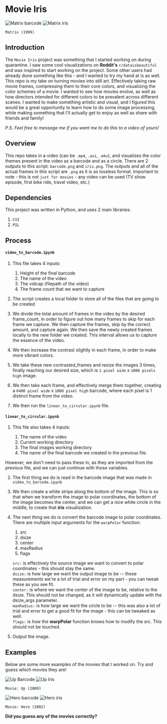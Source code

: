 # Movie Iris

![Matrix barcode](https://github.com/LoSinCos/movie-iris/blob/master/Movies/matrix_barcode.png)
![Matrix iris](https://github.com/LoSinCos/movie-iris/blob/master/Movies/matrix_iris.png)


`Matrix (1999)`


## Introduction  
The `Movie Iris` project was something that I started working on during quarantine. I saw some cool visualizations on **Reddit's** `r/dataisbeautiful` and was inspired to start working on the project. Some other users had already done something like this - and I wanted to try my hand at is as well. This repo is my take on turning movies into still art. Effectively taking raw movie frames, compressing them to their core colors, and visualizing the color schemes of a movie. I wanted to see how movies evolve, as well as how directors intended for different colors to be prevalent across different scenes. I wanted to make something artistic and visual, and I figured this would be a great opportunity to learn how to do some image processing, while making something that I'll actually get to enjoy as well as share with friends and family!

*P.S. Feel free to message me if you want me to do this to a video of yours!*

## Overview
This repo takes in a video (can be `.mp4`, `.avi`, `.mkv`), and visualizes the color themes present in the video as a barcode and as a circle. There are 2 outputs to this script: `barcode.png` and `iris.png`. The outputs and all of the actual frames in this script are `.png` as it is as lossless format. Important to note - this is not `just for movies` - any video can be used (TV show episode, first bike ride, travel video, etc.)

## Dependencies
This project was written in Python, and uses 2 main libraries:
1. `CV2`
2. `PIL`


## Process
#### `video_to_barcode.ipynb`

1. This file takes 4 inputs:

    1. Height of the final barcode
    2. The name of the video
    3. The vidcap (filepath of the video)
    4. The frame count that we want to capture


2. The script creates a local folder to store all of the files that are going to be created

3. We divide the total amount of frames in the video by the desired frame_count, in order to figure out how many frames to skip for each frame we capture. We then capture the frames, skip by the correct amount, and capture again. We then save the newly created frames locally to the new folder we created. This interval allows us to capture the essence of the video.

4. We then increase the contrast slightly in each frame, in order to make more vibrant colors.

5. We take these new contrasted_frames and resize the images 3 times, finally reaching our desired size, which is `1 pixel wide` x `1000 pixels high` image.

6. We then take each frame, and effectively merge them together, creating a `6400 pixel wide` x `1000 pixel high` barcode, where each pixel is 1 distinct frame from the video.

7. We then run the `linear_to_circular.ipynb` file.

#### `linear_to_circular.ipynb`

1. This file also takes 4 inputs:

    1. The name of the video
    2. Current working directory
    3. The final images working directory
    4. The name of the final barcode we created in the previous file.


However, we don't need to pass these in, as they are imported from the previous file, and we can just continue with those variables.

2. The first thing we do is read in the barcode image that was made in `video_to_barcode.ipynb`

3. We then create a white stripe along the bottom of the image. This is so that when we transform the image to polar coordinates, the bottom of the image becomes the center, and we can get a nice white circle in the middle, to create that **iris** visualization.

4. The next thing we do is convert the barcode image to polar coordinates. There are multiple input arguments for the `warpPolar` function:
    1. src
    2. dsize
    3. center
    4. maxRadius
    5. flags        

    `src:` is effectively the source image we want to convert to polar coordinates - this should stay the same.     
    `dsize:` is how large we want the output image to be -- these measurements we're a lot of trial and error on my part - you can tweak these as you see fit.    
    `center:` is where we want the center of the image to be, relative to the dsize. This should not be changed, as it will dynamically update with the dsize_args parameter.   
    `maxRadius:` is how large we want the circle to be -- this was also a lot of trial and error to get a good fit for the image - this can be tweaked as well.     
    `flags:` is how the **warpPolar** function knows how to modify the src. This should not be touched.

5. Output the image.



## Examples
Below are some more examples of the movies that I worked on. Try and guess which movies they are!

![Up Barcode](https://github.com/LoSinCos/movie-iris/blob/master/Movies/up_barcode.png)
![Up Iris](https://github.com/LoSinCos/movie-iris/blob/master/Movies/up_iris.png)


`Movie: Up (2009)`


![Hero barcode](https://github.com/LoSinCos/movie-iris/blob/master/Movies/hero_barcode.png)
![Hero iris](https://github.com/LoSinCos/movie-iris/blob/master/Movies/hero_iris.png)


`Movie: Hero (2002)`


**Did you guess any of the movies correctly?**
